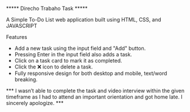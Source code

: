***** Direcho Trabaho Task *****

A Simple To-Do List web application built using HTML, CSS, and JAVASCRIPT

Features

- Add a new task using the input field and "Add" button.
- Pressing Enter in the input field also adds a task.
- Click on a task card to mark it as completed.
- Click the ❌ icon to delete a task.
- Fully responsive design for both desktop and mobile, text/word breaking.

***  I wasn’t able to complete the task and video interview within the given timeframe as I had to attend an important orientation and got home late. I sincerely apologize. ***